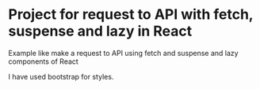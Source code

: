 # Project for request to API with fetch, suspense and lazy in React

Example like make a request to API using fetch and suspense and lazy components of React

I have used bootstrap for styles.
